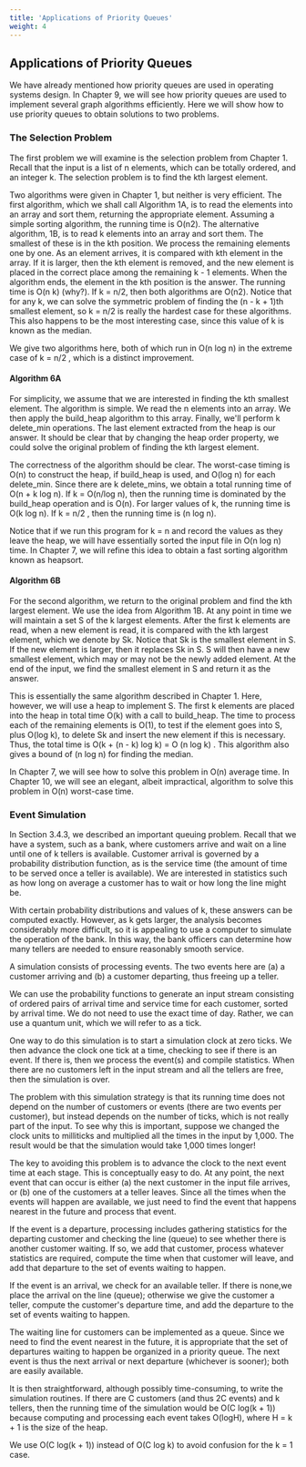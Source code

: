 ```yaml
---
title: 'Applications of Priority Queues'
weight: 4
---
```


## Applications of Priority Queues

We have already mentioned how priority queues are used in operating systems design. In Chapter 9, we will see how priority queues are used to implement several graph algorithms efficiently. Here we will show how to use priority queues to obtain solutions to two problems.

### The Selection Problem

The first problem we will examine is the selection problem from Chapter 1. Recall that the input is a list of n elements, which can be totally ordered, and an integer k. The selection problem is to find the kth largest element.

Two algorithms were given in Chapter 1, but neither is very efficient. The first algorithm, which we shall call Algorithm 1A, is to read the elements into an array and sort them, returning the appropriate element. Assuming a simple sorting algorithm, the running time is O(n2). The alternative algorithm, 1B, is to read k elements into an array and sort them. The smallest of these is in the kth position. We process the remaining elements one by one. As an element arrives, it is compared with kth element in the array. If it is larger, then the kth element is removed, and the new element is placed in the correct place among the remaining k - 1 elements. When the algorithm ends, the element in the kth position is the answer. The running time is O(n k) (why?). If k = n/2, then both algorithms are O(n2). Notice that for any k, we can solve the symmetric problem of finding the (n - k + 1)th smallest element, so k = n/2 is really the hardest case for these algorithms. This also happens to be the most interesting case, since this value of k is known as the median.

We give two algorithms here, both of which run in O(n log n) in the extreme case of k = n/2 , which is a distinct improvement.

#### Algorithm 6A

For simplicity, we assume that we are interested in finding the kth smallest element. The algorithm is simple. We read the n elements into an array. We then apply the build_heap algorithm to this array. Finally, we'll perform k delete_min operations. The last element extracted from the heap is our answer. It should be clear that by changing the heap order property, we could solve the original problem of finding the kth largest element.

The correctness of the algorithm should be clear. The worst-case timing is O(n) to construct the heap, if build_heap is used, and O(log n) for each delete_min. Since there are k delete_mins, we obtain a total running time of O(n + k log n). If k = O(n/log n), then the running time is dominated by the build_heap operation and is O(n). For larger values of k, the running time is O(k log n). If k = n/2 , then the running time is (n log n).

Notice that if we run this program for k = n and record the values as they leave the heap, we will have essentially sorted the input file in O(n log n) time. In Chapter 7, we will refine this idea to obtain a fast sorting algorithm known as heapsort.

#### Algorithm 6B

For the second algorithm, we return to the original problem and find the kth largest element. We use the idea from Algorithm 1B. At any point in time we will maintain a set S of the k largest elements. After the first k elements are read, when a new element is read, it is compared with the kth largest element, which we denote by Sk. Notice that Sk is the smallest element in S. If the new element is larger, then it replaces Sk in S. S will then have a new smallest element, which may or may not be the newly added element. At the end of the input, we find the smallest element in S and return it as the answer.

This is essentially the same algorithm described in Chapter 1. Here, however, we will use a heap to implement S. The first k elements are placed into the heap in total time O(k) with a call to build_heap. The time to process each of the remaining elements is O(1), to test if the element goes into S, plus O(log k), to delete Sk and insert the new element if this is necessary. Thus, the total time is O(k + (n - k) log k) = O (n log k) . This algorithm also gives a bound of (n log n) for finding the median.

In Chapter 7, we will see how to solve this problem in O(n) average time. In Chapter 10, we will see an elegant, albeit impractical, algorithm to solve this problem in O(n) worst-case time.

### Event Simulation

In Section 3.4.3, we described an important queuing problem. Recall that we have a system, such as a bank, where customers arrive and wait on a line until one of k tellers is available. Customer arrival is governed by a probability distribution function, as is the service time (the amount of time to be served once a teller is available). We are interested in statistics such as how long on average a customer has to wait or how long the line might be.

With certain probability distributions and values of k, these answers can be computed exactly. However, as k gets larger, the analysis becomes considerably more difficult, so it is appealing to use a computer to simulate the operation of the bank. In this way, the bank officers can determine how many tellers are needed to ensure reasonably smooth service.

A simulation consists of processing events. The two events here are (a) a customer arriving and (b) a customer departing, thus freeing up a teller.

We can use the probability functions to generate an input stream consisting of ordered pairs of arrival time and service time for each customer, sorted by arrival time. We do not need to use the exact time of day. Rather, we can use a quantum unit, which we will refer to as a tick.

One way to do this simulation is to start a simulation clock at zero ticks. We then advance the clock one tick at a time, checking to see if there is an event. If there is, then we process the event(s) and compile statistics. When there are no customers left in the input stream and all the tellers are free, then the simulation is over.

The problem with this simulation strategy is that its running time does not depend on the number of customers or events (there are two events per customer), but instead depends on the number of ticks, which is not really part of the input. To see why this is important, suppose we changed the clock units to milliticks and multiplied all the times in the input by 1,000. The result would be that the simulation would take 1,000 times longer!

The key to avoiding this problem is to advance the clock to the next event time at each stage. This is conceptually easy to do. At any point, the next event that can occur is either (a) the next customer in the input file arrives, or (b) one of the customers at a teller leaves. Since all the times when the events will happen are available, we just need to find the event that happens nearest in the future and process that event.

If the event is a departure, processing includes gathering statistics for the departing customer and checking the line (queue) to see whether there is another customer waiting. If so, we add that customer, process whatever statistics are required, compute the time when that customer will leave, and add that departure to the set of events waiting to happen.

If the event is an arrival, we check for an available teller. If there is none,we place the arrival on the line (queue); otherwise we give the customer a teller, compute the customer's departure time, and add the departure to the set of events waiting to happen.

The waiting line for customers can be implemented as a queue. Since we need to find the event nearest in the future, it is appropriate that the set of departures waiting to happen be organized in a priority queue. The next event is thus the next arrival or next departure (whichever is sooner); both are easily available.

It is then straightforward, although possibly time-consuming, to write the simulation routines. If there are C customers (and thus 2C events) and k tellers, then the running time of the simulation would be O(C log(k + 1)) because computing and processing each event takes O(logH), where H = k + 1 is the size of the heap.

We use O(C log(k + 1)) instead of O(C log k) to avoid confusion for the k = 1 case.
